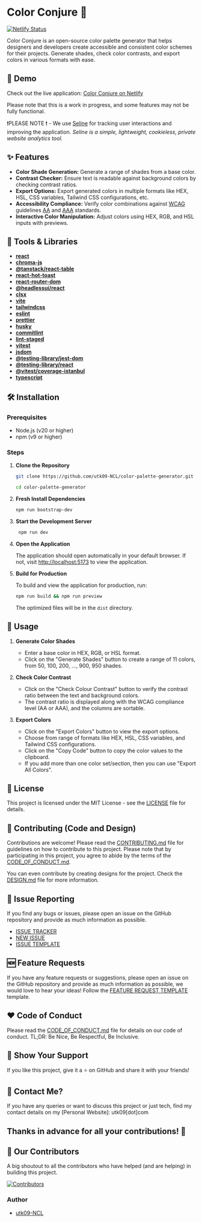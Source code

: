 # Color Conjure 🎨

[![Netlify Status](https://api.netlify.com/api/v1/badges/77b1cc7e-418c-4dc4-9ee0-bd8f985968f5/deploy-status)](https://app.netlify.com/sites/color-conjure/deploys)

Color Conjure is an open-source color palette generator that helps designers and developers create accessible and consistent color schemes for their projects. Generate shades, check color contrasts, and export colors in various formats with ease.

## 🚀 Demo

Check out the live application: [Color Conjure on Netlify](https://color-conjure.netlify.app/)

Please note that this is a work in progress, and some features may not be fully functional.

❗️PLEASE NOTE ❗️ - We use [Seline](https://seline.so) for tracking user interactions and improving the application. _Seline is a simple, lightweight, cookieless, private website analytics tool._

## ✨ Features

- **Color Shade Generation:** Generate a range of shades from a base color.
- **Contrast Checker:** Ensure text is readable against background colors by checking contrast ratios.
- **Export Options:** Export generated colors in multiple formats like HEX, HSL, CSS variables, Tailwind CSS configurations, etc.
- **Accessibility Compliance:** Verify color combinations against [WCAG](https://www.w3.org/WAI/standards-guidelines/wcag/) guidelines [AA](https://www.w3.org/WAI/WCAG2AA-Conformance) and [AAA](https://www.w3.org/WAI/WCAG2AAA-Conformance) standards.
- **Interactive Color Manipulation:** Adjust colors using HEX, RGB, and HSL inputs with previews.

## 🧰 Tools & Libraries

- **[react](https://react.dev/)**
- **[chroma-js](https://gka.github.io/chroma.js/)**
- **[@tanstack/react-table](https://tanstack.com/table/latest)**
- **[react-hot-toast](https://react-hot-toast.com/)**
- **[react-router-dom](https://reactrouter.com/en/main)**
- **[@headlessui/react](https://headlessui.com/)**
- **[clsx](https://github.com/lukeed/clsx)**
- **[vite](https://vitejs.dev/)**
- **[tailwindcss](https://tailwindcss.com/)**
- **[eslint](https://eslint.org/)**
- **[prettier](https://prettier.io/)**
- **[husky](https://typicode.github.io/husky)**
- **[commitlint](https://commitlint.js.org/)**
- **[lint-staged](https://github.com/lint-staged/lint-staged)**
- **[vitest](https://vitest.dev/)**
- **[jsdom](https://github.com/jsdom/jsdom)**
- **[@testing-library/jest-dom](https://testing-library.com/docs/ecosystem-jest-dom/)**
- **[@testing-library/react](https://testing-library.com/docs/react-testing-library/intro/)**
- **[@vitest/coverage-istanbul](https://vitest.dev/guide/coverage.html#coverage-providers)**
- **[typescript](https://www.typescriptlang.org/)**

## 🛠️ Installation

### Prerequisites

- Node.js (v20 or higher)
- npm (v9 or higher)

### Steps

1. **Clone the Repository**

   ```bash
   git clone https://github.com/utk09-NCL/color-palette-generator.git

   cd color-palette-generator
   ```

2. **Fresh Install Dependencies**

   ```bash
   npm run bootstrap-dev
   ```

3. **Start the Development Server**

   ```bash
    npm run dev
   ```

4. **Open the Application**

   The application should open automatically in your default browser. If not, visit [http://localhost:5173](http://localhost:5173) to view the application.

5. **Build for Production**

   To build and view the application for production, run:

   ```bash
   npm run build && npm run preview
   ```

   The optimized files will be in the `dist` directory.

## 📝 Usage

1. **Generate Color Shades**

   - Enter a base color in HEX, RGB, or HSL format.
   - Click on the "Generate Shades" button to create a range of 11 colors, from 50, 100, 200, ..., 900, 950 shades.

2. **Check Color Contrast**

   - Click on the "Check Colour Contrast" button to verify the contrast ratio between the text and background colors.
   - The contrast ratio is displayed along with the WCAG compliance level (AA or AAA), and the columns are sortable.

3. **Export Colors**

   - Click on the "Export Colors" button to view the export options.
   - Choose from range of formats like HEX, HSL, CSS variables, and Tailwind CSS configurations.
   - Click on the "Copy Code" button to copy the color values to the clipboard.
   - If you add more than one color set/section, then you can use "Export All Colors".

## 📄 License

This project is licensed under the MIT License - see the [LICENSE](LICENSE) file for details.

## 🤝 Contributing (Code and Design)

Contributions are welcome! Please read the [CONTRIBUTING.md](CONTRIBUTING.md)
file for guidelines on how to contribute to this project. Please note that by participating in this project, you agree to abide by the terms of the [CODE_OF_CONDUCT.md](CODE_OF_CONDUCT.md).

You can even contribute by creating designs for the project. Check the [DESIGN.md](./design/DESIGN.md) file for more information.

## 🐛 Issue Reporting

If you find any bugs or issues, please open an issue on the GitHub repository and provide as much information as possible.

- [ISSUE TRACKER](https://github.com/utk09-NCL/color-palette-generator/issues)
- [NEW ISSUE](https://github.com/utk09-NCL/color-palette-generator/issues/new/choose)
- [ISSUE TEMPLATE](.github/ISSUE_TEMPLATE/BUG_REPORT.md)

## 🆕 Feature Requests

If you have any feature requests or suggestions, please open an issue on the GitHub repository and provide as much information as possible, we would love to hear your ideas! Follow the [FEATURE REQUEST TEMPLATE](.github/ISSUE_TEMPLATE/FEATURE_REQUEST.md) template.

## ❤️ Code of Conduct

Please read the [CODE_OF_CONDUCT.md](CODE_OF_CONDUCT.md) file for details on our code of conduct.
TL;DR: Be Nice, Be Respectful, Be Inclusive.

## 🌟 Show Your Support

If you like this project, give it a ⭐️ on GitHub and share it with your friends!

## 📧 Contact Me?

If you have any queries or want to discuss this project or just tech, find my contact details on my [Personal Website]: utk09[dot]com

## Thanks in advance for all your contributions! 🌟

## 👥 Our Contributors

A big shoutout to all the contributors who have helped (and are helping) in building this project.

[![Contributors](https://contrib.rocks/image?repo=utk09-NCL/color-palette-generator)](https://github.com/utk09-NCL/color-palette-generator/graphs/contributors)

### Author

- [utk09-NCL](https://github.com/utk09-NCL)
